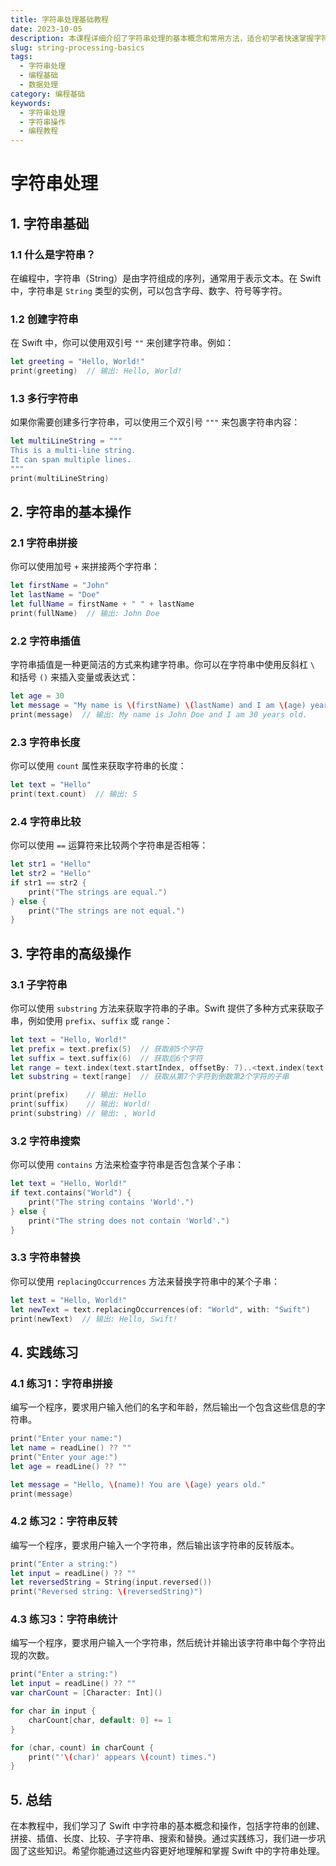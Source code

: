 ```yaml
---
title: 字符串处理基础教程
date: 2023-10-05
description: 本课程详细介绍了字符串处理的基本概念和常用方法，适合初学者快速掌握字符串操作技巧。
slug: string-processing-basics
tags:
  - 字符串处理
  - 编程基础
  - 数据处理
category: 编程基础
keywords:
  - 字符串处理
  - 字符串操作
  - 编程教程
---
```


# 字符串处理

## 1. 字符串基础

### 1.1 什么是字符串？

在编程中，字符串（String）是由字符组成的序列，通常用于表示文本。在 Swift 中，字符串是 `String` 类型的实例，可以包含字母、数字、符号等字符。

### 1.2 创建字符串

在 Swift 中，你可以使用双引号 `""` 来创建字符串。例如：

```swift
let greeting = "Hello, World!"
print(greeting)  // 输出: Hello, World!
```

### 1.3 多行字符串

如果你需要创建多行字符串，可以使用三个双引号 `"""` 来包裹字符串内容：

```swift
let multiLineString = """
This is a multi-line string.
It can span multiple lines.
"""
print(multiLineString)
```

## 2. 字符串的基本操作

### 2.1 字符串拼接

你可以使用加号 `+` 来拼接两个字符串：

```swift
let firstName = "John"
let lastName = "Doe"
let fullName = firstName + " " + lastName
print(fullName)  // 输出: John Doe
```

### 2.2 字符串插值

字符串插值是一种更简洁的方式来构建字符串。你可以在字符串中使用反斜杠 `\` 和括号 `()` 来插入变量或表达式：

```swift
let age = 30
let message = "My name is \(firstName) \(lastName) and I am \(age) years old."
print(message)  // 输出: My name is John Doe and I am 30 years old.
```

### 2.3 字符串长度

你可以使用 `count` 属性来获取字符串的长度：

```swift
let text = "Hello"
print(text.count)  // 输出: 5
```

### 2.4 字符串比较

你可以使用 `==` 运算符来比较两个字符串是否相等：

```swift
let str1 = "Hello"
let str2 = "Hello"
if str1 == str2 {
    print("The strings are equal.")
} else {
    print("The strings are not equal.")
}
```

## 3. 字符串的高级操作

### 3.1 子字符串

你可以使用 `substring` 方法来获取字符串的子串。Swift 提供了多种方式来获取子串，例如使用 `prefix`、`suffix` 或 `range`：

```swift
let text = "Hello, World!"
let prefix = text.prefix(5)  // 获取前5个字符
let suffix = text.suffix(6)  // 获取后6个字符
let range = text.index(text.startIndex, offsetBy: 7)..<text.index(text.endIndex, offsetBy: -1)
let substring = text[range]  // 获取从第7个字符到倒数第2个字符的子串

print(prefix)    // 输出: Hello
print(suffix)    // 输出: World!
print(substring) // 输出: , World
```

### 3.2 字符串搜索

你可以使用 `contains` 方法来检查字符串是否包含某个子串：

```swift
let text = "Hello, World!"
if text.contains("World") {
    print("The string contains 'World'.")
} else {
    print("The string does not contain 'World'.")
}
```

### 3.3 字符串替换

你可以使用 `replacingOccurrences` 方法来替换字符串中的某个子串：

```swift
let text = "Hello, World!"
let newText = text.replacingOccurrences(of: "World", with: "Swift")
print(newText)  // 输出: Hello, Swift!
```

## 4. 实践练习

### 4.1 练习1：字符串拼接

编写一个程序，要求用户输入他们的名字和年龄，然后输出一个包含这些信息的字符串。

```swift
print("Enter your name:")
let name = readLine() ?? ""
print("Enter your age:")
let age = readLine() ?? ""

let message = "Hello, \(name)! You are \(age) years old."
print(message)
```

### 4.2 练习2：字符串反转

编写一个程序，要求用户输入一个字符串，然后输出该字符串的反转版本。

```swift
print("Enter a string:")
let input = readLine() ?? ""
let reversedString = String(input.reversed())
print("Reversed string: \(reversedString)")
```

### 4.3 练习3：字符串统计

编写一个程序，要求用户输入一个字符串，然后统计并输出该字符串中每个字符出现的次数。

```swift
print("Enter a string:")
let input = readLine() ?? ""
var charCount = [Character: Int]()

for char in input {
    charCount[char, default: 0] += 1
}

for (char, count) in charCount {
    print("'\(char)' appears \(count) times.")
}
```

## 5. 总结

在本教程中，我们学习了 Swift 中字符串的基本概念和操作，包括字符串的创建、拼接、插值、长度、比较、子字符串、搜索和替换。通过实践练习，我们进一步巩固了这些知识。希望你能通过这些内容更好地理解和掌握 Swift 中的字符串处理。